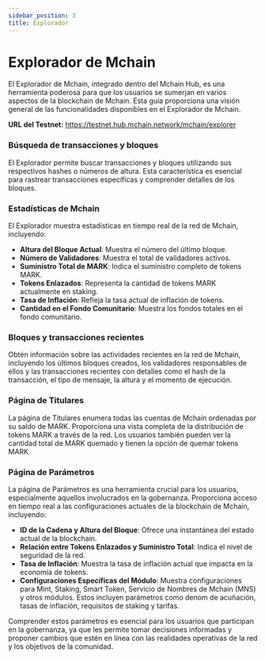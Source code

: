 ```yaml
---
sidebar_position: 3
title: Explorador
---
```


# Explorador de Mchain

El Explorador de Mchain, integrado dentro del Mchain Hub, es una herramienta poderosa para que los usuarios se sumerjan en varios aspectos de la blockchain de Mchain. Esta guía proporciona una visión general de las funcionalidades disponibles en el Explorador de Mchain.

**URL del Testnet:** https://testnet.hub.mchain.network/mchain/explorer

### Búsqueda de transacciones y bloques

El Explorador permite buscar transacciones y bloques utilizando sus respectivos hashes o números de altura. Esta característica es esencial para rastrear transacciones específicas y comprender detalles de los bloques.

### Estadísticas de Mchain

El Explorador muestra estadísticas en tiempo real de la red de Mchain, incluyendo:

- **Altura del Bloque Actual**: Muestra el número del último bloque.
- **Número de Validadores**: Muestra el total de validadores activos.
- **Suministro Total de MARK**: Indica el suministro completo de tokens MARK.
- **Tokens Enlazados**: Representa la cantidad de tokens MARK actualmente en staking.
- **Tasa de Inflación**: Refleja la tasa actual de inflación de tokens.
- **Cantidad en el Fondo Comunitario**: Muestra los fondos totales en el fondo comunitario.

### Bloques y transacciones recientes

Obtén información sobre las actividades recientes en la red de Mchain, incluyendo los últimos bloques creados, los validadores responsables de ellos y las transacciones recientes con detalles como el hash de la transacción, el tipo de mensaje, la altura y el momento de ejecución.

### Página de Titulares

La página de Titulares enumera todas las cuentas de Mchain ordenadas por su saldo de MARK. Proporciona una vista completa de la distribución de tokens MARK a través de la red. Los usuarios también pueden ver la cantidad total de MARK quemado y tienen la opción de quemar tokens MARK.

### Página de Parámetros

La página de Parámetros es una herramienta crucial para los usuarios, especialmente aquellos involucrados en la gobernanza. Proporciona acceso en tiempo real a las configuraciones actuales de la blockchain de Mchain, incluyendo:

- **ID de la Cadena y Altura del Bloque**: Ofrece una instantánea del estado actual de la blockchain.
- **Relación entre Tokens Enlazados y Suministro Total**: Indica el nivel de seguridad de la red.
- **Tasa de Inflación**: Muestra la tasa de inflación actual que impacta en la economía de tokens.
- **Configuraciones Específicas del Módulo**: Muestra configuraciones para Mint, Staking, Smart Token, Servicio de Nombres de Mchain (MNS) y otros módulos. Estos incluyen parámetros como denom de acuñación, tasas de inflación, requisitos de staking y tarifas.

Comprender estos parámetros es esencial para los usuarios que participan en la gobernanza, ya que les permite tomar decisiones informadas y proponer cambios que estén en línea con las realidades operativas de la red y los objetivos de la comunidad.
